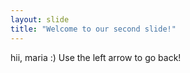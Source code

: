 ```yaml
---
layout: slide
title: "Welcome to our second slide!"
---
```

hii, maria :)
Use the left arrow to go back! 
